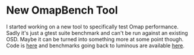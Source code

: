 # New OmapBench Tool

I started working on a new tool to specifically test Omap performance.  Sadly it's just a gtest suite benchmark and can't be run against an existing OSD.  Maybe it can be turned into something more at some point though.  Code is [here](https://github.com/ceph/ceph/pull/39976) and benchmarks going back to luminous are available [here](https://docs.google.com/spreadsheets/d/12wr5r_ayssULWegx-J0QOvbZlnB5gmfrvb6sGVcuBqI/edit?usp=sharing).
